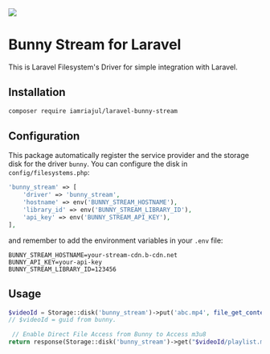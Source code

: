 <img src="https://bunny.net/static/bunnynet-dark-d6a41260b1e4b665cb2dc413e3eb84ca.svg">

# Bunny Stream for Laravel

This is Laravel Filesystem's Driver for simple integration with Laravel.

## Installation
```bash
composer require iamriajul/laravel-bunny-stream
```

## Configuration

This package automatically register the service provider and the storage disk for the driver `bunny`. You can configure the disk in `config/filesystems.php`:

```php
'bunny_stream' => [
    'driver' => 'bunny_stream',
    'hostname' => env('BUNNY_STREAM_HOSTNAME'),
    'library_id' => env('BUNNY_STREAM_LIBRARY_ID'),
    'api_key' => env('BUNNY_STREAM_API_KEY'),
],
```

and remember to add the environment variables in your `.env` file:

```dotenv
BUNNY_STREAM_HOSTNAME=your-stream-cdn.b-cdn.net
BUNNY_API_KEY=your-api-key
BUNNY_STREAM_LIBRARY_ID=123456
```


## Usage

```php
$videoId = Storage::disk('bunny_stream')->put('abc.mp4', file_get_contents('abc.mp4'));
// $videoId = guid from bunny.

 // Enable Direct File Access from Bunny to Access m3u8
return response(Storage::disk('bunny_stream')->get("$videoId/playlist.m3u8"));
```